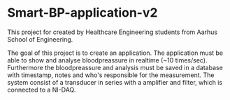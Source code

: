 # Smart-BP-application-v2

This project for created by Healthcare Engineering students from Aarhus School of Engineering.

The goal of this project is to create an application. The application must be able to show and analyse bloodpreassure in realtime (~10 times/sec).
Furthermore the bloodpreassure and analysis must be saved in a database with timestamp, notes and who's responsible for the measurement.
The system consist of a transducer in series with a amplifier and filter, which is connected to a NI-DAQ.
